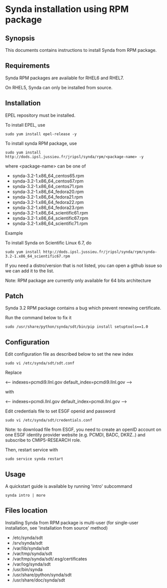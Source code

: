 # Synda installation using RPM package

## Synopsis

This documents contains instructions to install Synda from RPM package.

## Requirements

Synda RPM packages are available for RHEL6 and RHEL7.

On RHEL5, Synda can only be installed from source.

## Installation

EPEL repository must be installed.

To install EPEL, use

```
sudo yum install epel-release -y
```

To install synda RPM package, use

```
sudo yum install http://dods.ipsl.jussieu.fr/jripsl/synda/rpm/<package-name> -y
```

where &lt;package-name&gt; can be one of

* synda-3.2-1.x86_64_centos65.rpm
* synda-3.2-1.x86_64_centos67.rpm
* synda-3.2-1.x86_64_centos71.rpm
* synda-3.2-1.x86_64_fedora20.rpm
* synda-3.2-1.x86_64_fedora21.rpm
* synda-3.2-1.x86_64_fedora22.rpm
* synda-3.2-1.x86_64_fedora23.rpm
* synda-3.2-1.x86_64_scientific61.rpm
* synda-3.2-1.x86_64_scientific67.rpm
* synda-3.2-1.x86_64_scientific71.rpm

Example

To install Synda on Scientific Linux 6.7, do

```
sudo yum install http://dods.ipsl.jussieu.fr/jripsl/synda/rpm/synda-3.2-1.x86_64_scientific67.rpm 
```

If you need a distro/version that is not listed, you can open a github issue so we can add it to the list.

Note: RPM package are currently only available for 64 bits architecture

## Patch

Synda 3.2 RPM package contains a bug which prevent renewing certificate.

Run the command below to fix it

```
sudo /usr/share/python/synda/sdt/bin/pip install setuptools==1.0
```

## Configuration

Edit configuration file as described below to set the new index

```
sudo vi /etc/synda/sdt/sdt.conf
```

Replace

<--
indexes=pcmdi9.llnl.gov
default_index=pcmdi9.llnl.gov
-->

with

<--
indexes=pcmdi.llnl.gov
default_index=pcmdi.llnl.gov
-->

Edit credentials file to set ESGF openid and password

```
sudo vi /etc/synda/sdt/credentials.conf
```

Note: to download file from ESGF, you need to create an openID account on one
ESGF identity provider website (e.g. PCMDI, BADC, DKRZ..) and subscribe to
CMIP5-RESEARCH role.

Then, restart service with

```
sudo service synda restart
```

## Usage

A quickstart guide is available by running 'intro' subcommand

```
synda intro | more
```

## Files location

Installing Synda from RPM package is multi-user (for single-user installation,
see 'installation from source' method)

* /etc/synda/sdt
* /srv/synda/sdt
* /var/lib/synda/sdt
* /var/tmp/synda/sdt
* /var/tmp/synda/sdt/.esg/certificates
* /var/log/synda/sdt
* /usr/bin/synda
* /usr/share/python/synda/sdt
* /usr/share/doc/synda/sdt
